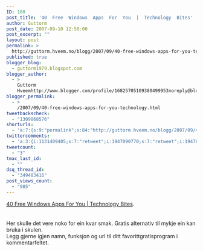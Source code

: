 ```yaml
---
ID: 180
post_title: '40  Free  Windows  Apps  For  You  |  Technology  Bites'
author: Guttorm
post_date: 2007-09-10 12:50:00
post_excerpt: ""
layout: post
permalink: >
  http://guttorm.hveem.no/blogg/2007/09/40-free-windows-apps-for-you-technology-bites/
published: true
blogger_blog:
  - guttorm1979.blogspot.com
blogger_author:
  - >
    Guttorm
    Hveemhttp://www.blogger.com/profile/16825705109380499953noreply@blogger.com
blogger_permalink:
  - >
    /2007/09/40-free-windows-apps-for-you-technology.html
tweetbackscheck:
  - "1309868576"
shorturls:
  - 'a:7:{s:9:"permalink";s:84:"http://guttorm.hveem.no/blogg/2007/09/40-free-windows-apps-for-you-technology-bites/";s:7:"tinyurl";s:25:"http://tinyurl.com/actkb6";s:4:"isgd";s:17:"http://is.gd/gUXN";s:5:"bitly";s:18:"http://bit.ly/Sk80";s:5:"snipr";s:22:"http://snipr.com/akraf";s:5:"snurl";s:22:"http://snurl.com/akraf";s:7:"snipurl";s:24:"http://snipurl.com/akraf";}'
twittercomments:
  - 'a:3:{i:1131409405;s:7:"retweet";i:1947090770;s:7:"retweet";i:1947067214;s:7:"retweet";}'
tweetcount:
  - "3"
tmac_last_id:
  - ""
dsq_thread_id:
  - "349483416"
post_views_count:
  - "985"
---
```

<a href="http://www.teknobites.com/2007/09/08/40-free-windows-apps-for-you/">40  Free Windows Apps For You | Technology Bites</a>.<br /><br /><br />Her skulle det vere noko for ein kvar smak. Gratis alternativ til mykje ein kan bruka i skulen.<br />Legg gjerne igjen namn, funksjon og url til ditt favorittgratisprogram i kommentarfeltet.